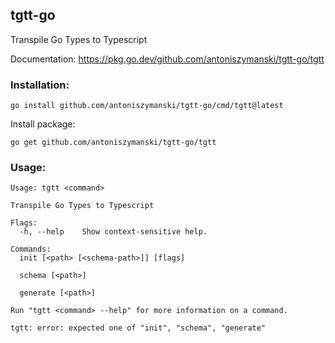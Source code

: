## tgtt-go

Transpile Go Types to Typescript

Documentation: https://pkg.go.dev/github.com/antoniszymanski/tgtt-go/tgtt

### Installation:

```
go install github.com/antoniszymanski/tgtt-go/cmd/tgtt@latest
```

Install package:

```
go get github.com/antoniszymanski/tgtt-go/tgtt
```

### Usage:

```
Usage: tgtt <command>

Transpile Go Types to Typescript

Flags:
  -h, --help    Show context-sensitive help.

Commands:
  init [<path> [<schema-path>]] [flags]

  schema [<path>]

  generate [<path>]

Run "tgtt <command> --help" for more information on a command.

tgtt: error: expected one of "init", "schema", "generate"
```
